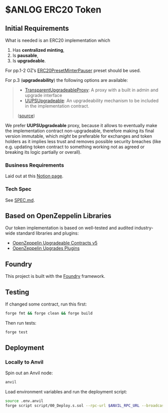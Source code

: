 # $ANLOG ERC20 Token 

## Initial Requirements

What is needed is an ERC20 implementation which

1.  Has **centralized minting**,
2.  Is **pausable**,
3.  Is **upgradeable**.

For pp.1-2 OZ&rsquo;s [ERC20PresetMinterPauser](https://github.com/OpenZeppelin/openzeppelin-contracts/blob/v4.9.6/contracts/token/ERC20/presets/ERC20PresetMinterPauser.sol) preset should be used.  

For p.3 (**upgradeability**) the following options are available: 

> - [TransparentUpgradeableProxy][transparent-proxy]: A proxy with a built in admin and upgrade interface
> - [UUPSUpgradeable][uups-proxy]: An upgradeability mechanism to be included in the implementation contract.
> 
> ([source](https://docs.openzeppelin.com/contracts/4.x/api/proxy#transparent-vs-uups))

We prefer **UUPSUpgradeable** proxy, because it allows to eventually make the implementation contract non-upgradeable, therefore making its final version immutable, which _might_ be preferable for exchanges and token holders as it implies less trust and removes possible security breaches (like e.g. updating token contract to something working not as agreed or breaking its logic partially or overall).   

[transparent-proxy]: https://github.com/OpenZeppelin/openzeppelin-contracts/blob/master/contracts/proxy/transparent/TransparentUpgradeableProxy.sol
[uups-proxy]: https://docs.openzeppelin.com/contracts/4.x/api/proxy#UUPSUpgradeable


### Business Requirements 

Laid out at this [Notion page](https://www.notion.so/teamanalog/Wrapped-Token-16d4872af8ca801db917f7cb1f7e2283).

### Tech Spec 

See [SPEC.md](spec.md).

## Based on OpenZeppelin Libraries 

Our token implementation is based on well-tested and audited industry-wide standard libraries and plugins: 

+ [OpenZeppelin Upgradeable Contracts v5](https://docs.openzeppelin.com/contracts/5.x/upgradeable)
+ [OpenZeppelin Upgrades Plugins](https://docs.openzeppelin.com/upgrades-plugins/)

## Foundry

This project is built with the [Foundry](https://book.getfoundry.sh/) framework.

## Testing 

If changed some contract, run this first:

``` sh
forge fmt && forge clean && forge build
```

Then run tests: 

``` sh
forge test
```

## Deployment 

### Locally to Anvil

Spin out an Anvil node:

``` sh
anvil
```

Load environment variables and run the deployment script:

``` sh
source .env.anvil
forge script script/00_Deploy.s.sol --rpc-url $ANVIL_RPC_URL --broadcast
```

